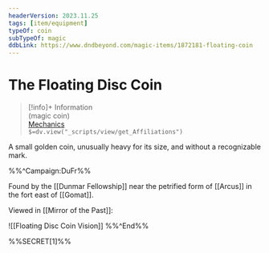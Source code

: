 ```yaml
---
headerVersion: 2023.11.25
tags: [item/equipment]
typeOf: coin
subTypeOf: magic
ddbLink: https://www.dndbeyond.com/magic-items/1872181-floating-coin
---
```

# The Floating Disc Coin
>[!info]+ Information  
> (magic coin)  
> [Mechanics](https://www.dndbeyond.com/magic-items/1872181-floating-coin)  
> `$=dv.view("_scripts/view/get_Affiliations")`

A small golden coin, unusually heavy for its size, and without a recognizable mark. 

%%^Campaign:DuFr%%

Found by the [[Dunmar Fellowship]] near the petrified form of [[Arcus]] in the fort east of [[Gomat]]. 

Viewed in [[Mirror of the Past]]: 

![[Floating Disc Coin Vision]]
%%^End%%

%%SECRET[1]%%